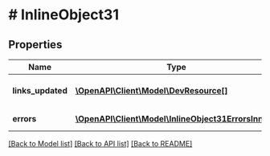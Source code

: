 # # InlineObject31

## Properties

Name | Type | Description | Notes
------------ | ------------- | ------------- | -------------
**links_updated** | [**\OpenAPI\Client\Model\DevResource[]**](DevResource.md) | An array of links updated. | [optional]
**errors** | [**\OpenAPI\Client\Model\InlineObject31ErrorsInner[]**](InlineObject31ErrorsInner.md) | An array of errors. | [optional]

[[Back to Model list]](../../README.md#models) [[Back to API list]](../../README.md#endpoints) [[Back to README]](../../README.md)
